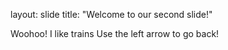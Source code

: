 layout: slide
title: "Welcome to our second slide!"

Woohoo!
I like trains 
Use the left arrow to go back!
